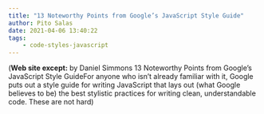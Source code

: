 ```yaml
---
title: "13 Noteworthy Points from Google’s JavaScript Style Guide"
author: Pito Salas
date: 2021-04-06 13:40:22
tags:
    - code-styles-javascript
---
```



(**Web site except:** by Daniel Simmons 13 Noteworthy Points from Google’s JavaScript Style GuideFor anyone who isn’t already familiar with it, Google puts out a style guide for writing JavaScript that lays out (what Google believes to be) the best stylistic practices for writing clean, understandable code. These are not hard) 
